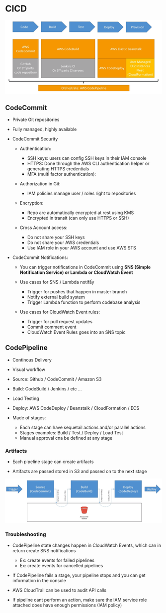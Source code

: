 # CICD

![](../references/images/code-pipeline-00.png)


## CodeCommit

- Private Git repositories
- Fully managed, highly available

- CodeCommit Security

    - Authentication:
        - SSH keys: users can config SSH keys in their IAM console
        - HTTPS: Done through the AWS CLI authentication helper or generating HTTPS credentials
        - MFA (multi factor authentication):

    - Authorization in Git:
        - IAM policies manage user / roles right to repositories
    
    - Encryption:
        - Repo are automatically encrypted at rest using KMS
        - Encrypted in transit (can only use HTTPS or SSH)

    - Cross Account access:
        - Do not share your SSH keys
        - Do not share your AWS credentials
        - Use IAM role in your AWS account and use AWS STS
    

- CodeCommit Notifications:
    - You can trigger notifications in CodeCommit using __SNS (Simple Notification Service) or Lambda or CloudWatch Event__

    - Use cases for SNS / Lambda notifấy
        - Trigger for pushes that happen in master branch
        - Notify external build system
        - Trigger Lambda function to perform codebase analysis

    - Use cases for CloudWatch Event rules:
        - Trigger for pull request updates
        - Commit comment event
        - CloudWatch Event Rules goes into an SNS topic


## CodePipeline

- Continous Delivery

- Visual workflow

- Source: Github / CodeCommit / Amazon S3

- Build: CodeBuild / Jenkins / etc ...

- Load Testing

- Deploy: AWS CodeDeploy / Beanstalk / CloudFormation / ECS

- Made of stages:
    - Each stage can have sequetail actions and/or parallel actions
    - Stages examples: Build / Test / Deploy / Load Test 
    - Manual approval cna be defined at any stage 

### Artifacts

- Each pipeline stage can create artifacts

- Artifacts are passed stored in S3 and passed on to the next stage

![](../references/images/code-pipeline-01.png)


### Troubleshooting

- CodePipeline state changes happen in CloudWatch Events, which can in return create SNS notifications
    - Ex: create events for failed pipelines
    - Ex: create events for cancelled pipelines

- If CodePipeline fails a stage, your pipeline stops and you can get information in the console

- AWS CloudTrail can be used to audit API calls

- If pipeline cant perform an action, make sure the IAM service role attached does have enough permissions (IAM policy)

